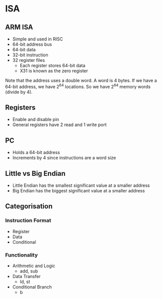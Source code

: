 # ISA

## ARM ISA

- Simple and used in RISC
- 64-bit address bus
- 64-bit data
- 32-bit instruction
- 32 register files
  - Each register stores 64-bit data
  - X31 is known as the zero register

Note that the address uses a double word. A word is 4 bytes.
If we have a 64-bit address, we have $2^{64}$ locations. So we have $2^{64}$
memory words (divide by 4).

## Registers

- Enable and disable pin
- General registers have 2 read and 1 write port

## PC

- Holds a 64-bit address
- Increments by 4 since instructions are a word size

## Little vs Big Endian

- Little Endian has the smallest significant value at a smaller address
- Big Endian has the biggest significant value at a smaller address

## Categorisation

### Instruction Format

- Register
- Data
- Conditional

### Functionality

- Arithmetic and Logic
  - add, sub
- Data Transfer
  - ld, st
- Conditional Branch
  - b